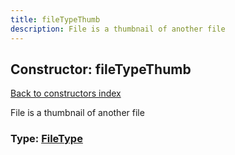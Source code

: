 ```yaml
---
title: fileTypeThumb
description: File is a thumbnail of another file
---
```

## Constructor: fileTypeThumb  
[Back to constructors index](index.md)



File is a thumbnail of another file




### Type: [FileType](../types/FileType.md)


